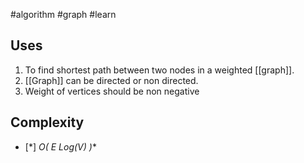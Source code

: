 #algorithm #graph #learn 

## Uses

1. To find shortest path between two nodes in a weighted [[graph]].
2. [[Graph]] can be directed or non directed.
3. Weight of vertices should be non negative

## Complexity
- [*] **O( E* Log(V) )** 


